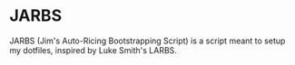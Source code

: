 # JARBS
JARBS (Jim's Auto-Ricing Bootstrapping Script) is a script meant to setup my dotfiles, inspired by Luke Smith's LARBS. 
